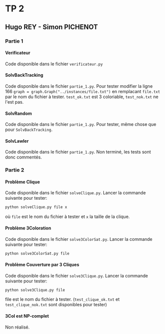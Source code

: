# TP 2

## Hugo REY - Simon PICHENOT

### Partie 1

#### Verificateur

Code disponible dans le fichier `verificateur.py`

#### SolvBackTracking

Code disponible dans le fichier `partie_1.py`. Pour tester modifier la ligne 166 `graph = graph.Graph("../instances/file.txt")` en remplacant `file.txt` par le nom du fichier à tester.
`test_ok.txt` est 3 coloriable, `test_nok.txt` ne l'est pas.

#### SolvRandom

Code disponible dans le fichier `partie_1.py`. Pour tester, même chose que pour `SolvBackTracking`.

#### SolvLawler

Code disponible dans le fichier `partie_1.py`. Non terminé, les tests sont donc commentés.

### Partie 2

#### Problème Clique

Code disponible dans le fichier `solveClique.py`. Lancer la commande suivante pour tester:

```bash
python solveClique.py file x
```

où `file` est le nom du fichier à tester et `x` la taille de la clique.

#### Problème 3Coloration

Code disponible dans le fichier `solve3ColorSat.py`. Lancer la commande suivante pour tester:

```bash
python solve3ColorSat.py file
```

#### Problème Couverture par 3 Cliques

Code disponible dans le fichier `solve3Clique.py`. Lancer la commande suivante pour tester:

```bash
python solve3Clique.py file
```

file est le nom du fichier à tester. (`test_clique_ok.txt` et `test_clique_nok.txt` sont disponibles pour tester)

#### 3Col est NP-complet

Non réalisé.
